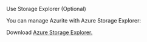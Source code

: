 Use Storage Explorer (Optional)

You can manage Azurite with Azure Storage Explorer:

Download [Azure Storage Explorer.](https://azure.microsoft.com/en-us/products/storage/storage-explorer/)